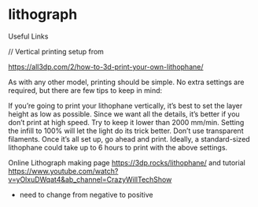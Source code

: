 # lithograph

Useful Links

// Vertical printing setup from 

https://all3dp.com/2/how-to-3d-print-your-own-lithophane/

As with any other model, printing should be simple. No extra settings are required, but there are few tips to keep in mind:

If you’re going to print your lithophane vertically, it’s best to set the layer height as low as possible.
Since we want all the details, it’s better if you don’t print at high speed. Try to keep it lower than 2000 mm/min.
Setting the infill to 100% will let the light do its trick better.
Don’t use transparent filaments.
Once it’s all set up, go ahead and print. Ideally, a standard-sized lithophane could take up to 6 hours to print with the above settings.

Online Lithograph making page
https://3dp.rocks/lithophane/
and tutorial https://www.youtube.com/watch?v=yOlxuDWqat4&ab_channel=CrazyWillTechShow
- need to change from negative to positive


